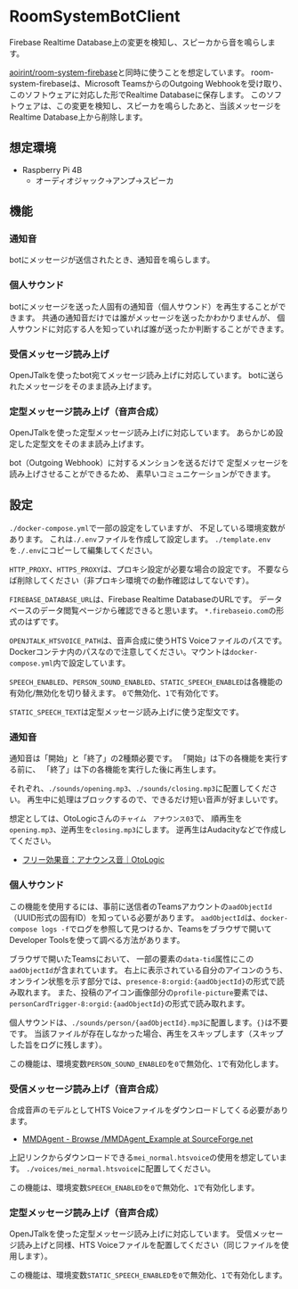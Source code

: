 # RoomSystemBotClient
Firebase Realtime Database上の変更を検知し、スピーカから音を鳴らします。

[aoirint/room-system-firebase](https://github.com/aoirint/room-system-firebase)と同時に使うことを想定しています。
room-system-firebaseは、Microsoft TeamsからのOutgoing Webhookを受け取り、このソフトウェアに対応した形でRealtime Databaseに保存します。
このソフトウェアは、この変更を検知し、スピーカを鳴らしたあと、当該メッセージをRealtime Database上から削除します。


## 想定環境
- Raspberry Pi 4B
  - オーディオジャック→アンプ→スピーカ


## 機能
### 通知音
botにメッセージが送信されたとき、通知音を鳴らします。

### 個人サウンド
botにメッセージを送った人固有の通知音（個人サウンド）を再生することができます。
共通の通知音だけでは誰がメッセージを送ったかわかりませんが、
個人サウンドに対応する人を知っていれば誰が送ったか判断することができます。

### 受信メッセージ読み上げ
OpenJTalkを使ったbot宛てメッセージ読み上げに対応しています。
botに送られたメッセージをそのまま読み上げます。

### 定型メッセージ読み上げ（音声合成）
OpenJTalkを使った定型メッセージ読み上げに対応しています。
あらかじめ設定した定型文をそのまま読み上げます。

bot（Outgoing Webhook）に対するメンションを送るだけで
定型メッセージを読み上げさせることができるため、
素早いコミュニケーションができます。


## 設定
`./docker-compose.yml`で一部の設定をしていますが、
不足している環境変数があります。
これは`./.env`ファイルを作成して設定します。
`./template.env`を`./.env`にコピーして編集してください。

`HTTP_PROXY`、`HTTPS_PROXY`は、プロキシ設定が必要な場合の設定です。
不要ならば削除してください（非プロキシ環境での動作確認はしてないです）。

`FIREBASE_DATABASE_URL`は、Firebase Realtime DatabaseのURLです。
データベースのデータ閲覧ページから確認できると思います。
`*.firebaseio.com`の形式のはずです。

`OPENJTALK_HTSVOICE_PATH`は、音声合成に使うHTS Voiceファイルのパスです。
Dockerコンテナ内のパスなので注意してください。マウントは`docker-compose.yml`内で設定しています。

`SPEECH_ENABLED`、`PERSON_SOUND_ENABLED`、`STATIC_SPEECH_ENABLED`は各機能の有効化/無効化を切り替えます。
`0`で無効化、`1`で有効化です。

`STATIC_SPEECH_TEXT`は定型メッセージ読み上げに使う定型文です。


### 通知音
通知音は「開始」と「終了」の2種類必要です。
「開始」は下の各機能を実行する前に、
「終了」は下の各機能を実行した後に再生します。

それぞれ、`./sounds/opening.mp3`、`./sounds/closing.mp3`に配置してください。
再生中に処理はブロックするので、できるだけ短い音声が好ましいです。

想定としては、OtoLogicさんの`チャイム　アナウンス03`で、
順再生を`opening.mp3`、逆再生を`closing.mp3`にします。
逆再生はAudacityなどで作成してください。

- [フリー効果音：アナウンス音｜OtoLogic](https://otologic.jp/free/se/announce01.html)

### 個人サウンド
この機能を使用するには、事前に送信者のTeamsアカウントの`aadObjectId`（UUID形式の固有ID）を知っている必要があります。
`aadObjectId`は、`docker-compose logs -f`でログを参照して見つけるか、Teamsをブラウザで開いてDeveloper Toolsを使って調べる方法があります。

ブラウザで開いたTeamsにおいて、
一部の要素の`data-tid`属性にこの`aadObjectId`が含まれています。
右上に表示されている自分のアイコンのうち、オンライン状態を示す部分では、`presence-8:orgid:{aadObjectId}`の形式で読み取れます。
また、投稿のアイコン画像部分の`profile-picture`要素では、`personCardTrigger-8:orgid:{aadObjectId}`の形式で読み取れます。

個人サウンドは、`./sounds/person/{aadObjectId}.mp3`に配置します。`{}`は不要です。
当該ファイルが存在しなかった場合、再生をスキップします（スキップした旨をログに残します）。

この機能は、環境変数`PERSON_SOUND_ENABLED`を`0`で無効化、`1`で有効化します。


### 受信メッセージ読み上げ（音声合成）
合成音声のモデルとしてHTS Voiceファイルをダウンロードしてくる必要があります。

- [MMDAgent - Browse /MMDAgent_Example at SourceForge.net](https://sourceforge.net/projects/mmdagent/files/MMDAgent_Example/)

上記リンクからダウンロードできる`mei_normal.htsvoice`の使用を想定しています。
`./voices/mei_normal.htsvoice`に配置してください。

この機能は、環境変数`SPEECH_ENABLED`を`0`で無効化、`1`で有効化します。


### 定型メッセージ読み上げ（音声合成）
OpenJTalkを使った定型メッセージ読み上げに対応しています。
受信メッセージ読み上げと同様、HTS Voiceファイルを配置してください（同じファイルを使用します）。

この機能は、環境変数`STATIC_SPEECH_ENABLED`を`0`で無効化、`1`で有効化します。
